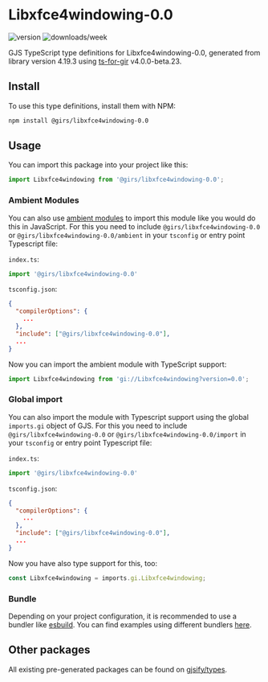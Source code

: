 
# Libxfce4windowing-0.0

![version](https://img.shields.io/npm/v/@girs/libxfce4windowing-0.0)
![downloads/week](https://img.shields.io/npm/dw/@girs/libxfce4windowing-0.0)


GJS TypeScript type definitions for Libxfce4windowing-0.0, generated from library version 4.19.3 using [ts-for-gir](https://github.com/gjsify/ts-for-gir) v4.0.0-beta.23.


## Install

To use this type definitions, install them with NPM:
```bash
npm install @girs/libxfce4windowing-0.0
```

## Usage

You can import this package into your project like this:
```ts
import Libxfce4windowing from '@girs/libxfce4windowing-0.0';
```

### Ambient Modules

You can also use [ambient modules](https://github.com/gjsify/ts-for-gir/tree/main/packages/cli#ambient-modules) to import this module like you would do this in JavaScript.
For this you need to include `@girs/libxfce4windowing-0.0` or `@girs/libxfce4windowing-0.0/ambient` in your `tsconfig` or entry point Typescript file:

`index.ts`:
```ts
import '@girs/libxfce4windowing-0.0'
```

`tsconfig.json`:
```json
{
  "compilerOptions": {
    ...
  },
  "include": ["@girs/libxfce4windowing-0.0"],
  ...
}
```

Now you can import the ambient module with TypeScript support: 

```ts
import Libxfce4windowing from 'gi://Libxfce4windowing?version=0.0';
```

### Global import

You can also import the module with Typescript support using the global `imports.gi` object of GJS.
For this you need to include `@girs/libxfce4windowing-0.0` or `@girs/libxfce4windowing-0.0/import` in your `tsconfig` or entry point Typescript file:

`index.ts`:
```ts
import '@girs/libxfce4windowing-0.0'
```

`tsconfig.json`:
```json
{
  "compilerOptions": {
    ...
  },
  "include": ["@girs/libxfce4windowing-0.0"],
  ...
}
```

Now you have also type support for this, too:

```ts
const Libxfce4windowing = imports.gi.Libxfce4windowing;
```

### Bundle

Depending on your project configuration, it is recommended to use a bundler like [esbuild](https://esbuild.github.io/). You can find examples using different bundlers [here](https://github.com/gjsify/ts-for-gir/tree/main/examples).

## Other packages

All existing pre-generated packages can be found on [gjsify/types](https://github.com/gjsify/types).

